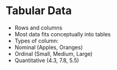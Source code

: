 # Tabular Data

 * Rows and columns
 * Most data fits conceptually into tables
 * Types of column:
 * Nominal (Apples, Oranges)
 * Ordinal (Small, Medium, Large)
 * Quantitative (4.3, 7.8, 5.5)
